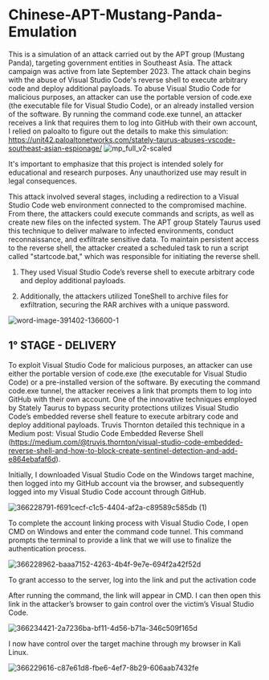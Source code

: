 # Chinese-APT-Mustang-Panda-Emulation
This is a simulation of an attack carried out by the APT group (Mustang Panda), targeting government entities in Southeast Asia. The attack campaign was active from late September 2023. The attack chain begins with the abuse of Visual Studio Code's reverse shell to execute arbitrary code and deploy additional payloads.
 To abuse Visual Studio Code for malicious purposes, an attacker can use the portable version of code.exe (the executable file for Visual Studio Code), or an already installed version of the software. By running the command code.exe tunnel, an attacker receives a link that requires them to log into GitHub with their own account, I relied on paloalto to figure out the details to make this simulation: https://unit42.paloaltonetworks.com/stately-taurus-abuses-vscode-southeast-asian-espionage/
![mp_full_v2-scaled](https://github.com/user-attachments/assets/3bb8f97a-b7e1-4e1d-9d4f-abffbe6ffd85)

It's important to emphasize that this project is intended solely for educational and research purposes. Any unauthorized use may result in legal consequences.


This attack involved several stages, including a redirection to a Visual Studio Code web environment connected to the compromised machine. From there, the attackers could execute commands and scripts, as well as create new files on the infected system. The APT group Stately Taurus used this technique to deliver malware to infected environments, conduct reconnaissance, and exfiltrate sensitive data. To maintain persistent access to the reverse shell, the attacker created a scheduled task to run a script called "startcode.bat," which was responsible for initiating the reverse shell.

1) They used Visual Studio Code’s reverse shell to execute arbitrary code and deploy additional payloads.

2) Additionally, the attackers utilized ToneShell to archive files for exfiltration, securing the RAR archives with a unique password.


![word-image-391402-136600-1](https://github.com/user-attachments/assets/3fc6c7e2-8ab6-4d5e-9fd8-a7ddd8777156)


## 1° STAGE - DELIVERY

To exploit Visual Studio Code for malicious purposes, an attacker can use either the portable version of code.exe (the executable for Visual Studio Code) or a pre-installed version of the software. By executing the command code.exe tunnel, the attacker receives a link that prompts them to log into GitHub with their own account. One of the innovative techniques employed by Stately Taurus to bypass security protections utilizes Visual Studio Code’s embedded reverse shell feature to execute arbitrary code and deploy additional payloads. Truvis Thornton detailed this technique in a Medium post: Visual Studio Code Embedded Reverse Shell (https://medium.com/@truvis.thornton/visual-studio-code-embedded-reverse-shell-and-how-to-block-create-sentinel-detection-and-add-e864ebafaf6d).

Initially, I downloaded Visual Studio Code on the Windows target machine, then logged into my GitHub account via the browser, and subsequently logged into my Visual Studio Code account through GitHub.

![366228791-f691cecf-c1c5-4404-af2a-c89589c585db (1)](https://github.com/user-attachments/assets/8144483c-6f97-46a5-9343-7644003fb535)

To complete the account linking process with Visual Studio Code, I open CMD on Windows and enter the command code tunnel. This command prompts the terminal to provide a link that we will use to finalize the authentication process.

![366228962-baaa7152-4263-4b4f-9e7e-694f2a42f52d](https://github.com/user-attachments/assets/e3ff7b17-fabf-46a5-9445-64be453f1c48)

To grant accesso to the server, log into the link and put the activation code

After running the command, the link will appear in CMD. I can then open this link in the attacker’s browser to gain control over the victim’s Visual Studio Code.

![366234421-2a7236ba-bf11-4d56-b71a-346c509f165d](https://github.com/user-attachments/assets/d6b93de4-6936-4013-9fe9-75615c8fdc78)

I now have control over the target machine through my browser in Kali Linux.

![366229616-c87e61d8-fbe6-4ef7-8b29-606aab7432fe](https://github.com/user-attachments/assets/146019b7-913d-463b-87de-050f5616e1f0)





